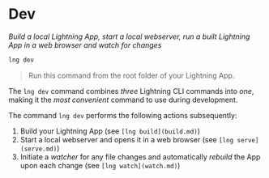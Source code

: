 # Dev

*Build a local Lightning App, start a local webserver, run a built Lightning App in a web browser and watch for changes*

```bash
lng dev
```

> Run this command from the root folder of your Lightning App.

The `lng dev` command combines *three* Lightning CLI commands into *one*, making it the *most convenient* command to use during development.

The command `lng dev` performs the following actions subsequently:

1. Build your Lightning App (see `[lng build](build.md)`)
2. Start a local webserver and opens it in a web browser (see `[lng serve](serve.md)`)
3. Initiate a *watcher* for any file changes and automatically *rebuild* the App upon each change (see `[lng watch](watch.md)`)
